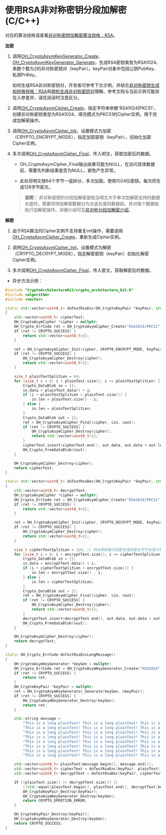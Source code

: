 # 使用RSA非对称密钥分段加解密(C/C++)

<!--Kit: Crypto Architecture Kit-->
<!--Subsystem: Security-->
<!--Owner: @zxz--3-->
<!--SE: @lanming-->
<!--TSE: @PAFT-->

对应的算法规格请查看[非对称密钥加解密算法规格：RSA](crypto-asym-encrypt-decrypt-spec.md#rsa)。

**加密**

1. 调用[OH_CryptoAsymKeyGenerator_Create](../../reference/apis-crypto-architecture-kit/capi-crypto-asym-key-h.md#oh_cryptoasymkeygenerator_create)、[OH_CryptoAsymKeyGenerator_Generate](../../reference/apis-crypto-architecture-kit/capi-crypto-asym-key-h.md#oh_cryptoasymkeygenerator_generate)，生成RSA密钥类型为RSA1024、素数个数为2的非对称密钥对（keyPair）。keyPair对象中包括公钥PubKey、私钥PriKey。

   如何生成RSA非对称密钥对，开发者可参考下文示例，并结合[非对称密钥生成和转换规格：RSA](crypto-asym-key-generation-conversion-spec.md#rsa)和[随机生成非对称密钥对](crypto-generate-asym-key-pair-randomly.md)理解。参考文档与当前示例可能存在入参差异，请在阅读时注意区分。

2. 调用[OH_CryptoAsymCipher_Create](../../reference/apis-crypto-architecture-kit/capi-crypto-asym-cipher-h.md#oh_cryptoasymcipher_create)，指定字符串参数'RSA1024|PKCS1'，创建非对称密钥类型为RSA1024、填充模式为PKCS1的Cipher实例，用于完成加解密操作。

3. 调用[OH_CryptoAsymCipher_Init](../../reference/apis-crypto-architecture-kit/capi-crypto-asym-cipher-h.md#oh_cryptoasymcipher_init)，设置模式为加密（CRYPTO_ENCRYPT_MODE），指定加密密钥（keyPair），初始化加密Cipher实例。

4. 多次调用[OH_CryptoAsymCipher_Final](../../reference/apis-crypto-architecture-kit/capi-crypto-asym-cipher-h.md#oh_cryptoasymcipher_final)，传入明文，获取加密后的数据。

   - OH_CryptoAsymCipher_Final输出结果可能为NULL，在访问具体数据前，需要先判断结果是否为NULL，避免产生异常。

   - 此处将明文按64个字节一组拆分，多次加密。使用1024位密钥，每次将生成128字节密文。
   > **说明：**
   > 非对称密钥的分段加解密是指当明文大于单次加解密支持的数据长度时，需要将待加解密数据分为合适长度的数据段，并对每个数据段执行加解密操作。详细介绍可见[非对称分段加解密介绍](crypto-encrypt-decrypt-by-segment.md#非对称加解密)。

**解密**

1. 由于RSA算法的Cipher实例不支持重复init操作，需要调用[OH_CryptoAsymCipher_Create](../../reference/apis-crypto-architecture-kit/capi-crypto-asym-cipher-h.md#oh_cryptoasymcipher_create)，重新生成Cipher实例。

2. 调用[OH_CryptoAsymCipher_Init](../../reference/apis-crypto-architecture-kit/capi-crypto-asym-cipher-h.md#oh_cryptoasymcipher_init)，设置模式为解密（CRYPTO_DECRYPT_MODE），指定解密密钥（keyPair）初始化解密Cipher实例。

3. 多次调用[OH_CryptoAsymCipher_Final](../../reference/apis-crypto-architecture-kit/capi-crypto-asym-cipher-h.md#oh_cryptoasymcipher_final)，传入密文，获取解密后的数据。

- 异步方法示例：

```C++
#include "CryptoArchitectureKit/crypto_architecture_kit.h"
#include <algorithm>
#include <vector>

static std::vector<uint8_t> doTestRsaEnc(OH_CryptoKeyPair *keyPair, std::vector<uint8_t> &plainText)
{
    std::vector<uint8_t> cipherText;
    OH_CryptoAsymCipher *cipher = nullptr;
    OH_Crypto_ErrCode ret = OH_CryptoAsymCipher_Create("RSA1024|PKCS1", &cipher);
    if (ret != CRYPTO_SUCCESS) {
        return std::vector<uint8_t>{};
    }

    ret = OH_CryptoAsymCipher_Init(cipher, CRYPTO_ENCRYPT_MODE, keyPair);
    if (ret != CRYPTO_SUCCESS) {
        OH_CryptoAsymCipher_Destroy(cipher);
        return std::vector<uint8_t>{};
    }

    size_t plainTextSplitLen = 64;
    for (size_t i = 0; i < plainText.size(); i += plainTextSplitLen) {
        Crypto_DataBlob in = {};
        in.data = plainText.data() + i;
        if (i + plainTextSplitLen > plainText.size()) {
            in.len = plainText.size() - i;
        } else {
            in.len = plainTextSplitLen;
        }
        Crypto_DataBlob out = {};
        ret = OH_CryptoAsymCipher_Final(cipher, &in, &out);
        if (ret != CRYPTO_SUCCESS) {
            OH_CryptoAsymCipher_Destroy(cipher);
            return std::vector<uint8_t>{};
        }
        cipherText.insert(cipherText.end(), out.data, out.data + out.len);
        OH_Crypto_FreeDataBlob(&out);
    }

    OH_CryptoAsymCipher_Destroy(cipher);
    return cipherText;
}

static std::vector<uint8_t> doTestRsaDec(OH_CryptoKeyPair *keyPair, std::vector<uint8_t> &encryptText)
{
    std::vector<uint8_t> decryptText;
    OH_CryptoAsymCipher *cipher = nullptr;
    OH_Crypto_ErrCode ret = OH_CryptoAsymCipher_Create("RSA1024|PKCS1", &cipher);
    if (ret != CRYPTO_SUCCESS) {
        return std::vector<uint8_t>{};
    }

    ret = OH_CryptoAsymCipher_Init(cipher, CRYPTO_DECRYPT_MODE, keyPair);
    if (ret != CRYPTO_SUCCESS) {
        OH_CryptoAsymCipher_Destroy(cipher);
        return std::vector<uint8_t>{};
    }

    size_t cipherTextSplitLen = 128; // RSA密钥每次加密生成的密文字节长度计算方式：密钥位数/8。
    for (size_t i = 0; i < encryptText.size(); i += cipherTextSplitLen) {
        Crypto_DataBlob in = {};
        in.data = encryptText.data() + i;
        if (i + cipherTextSplitLen > encryptText.size()) {
            in.len = encryptText.size() - i;
        } else {
            in.len = cipherTextSplitLen;
        }
        Crypto_DataBlob out = {};
        ret = OH_CryptoAsymCipher_Final(cipher, &in, &out);
        if (ret != CRYPTO_SUCCESS) {
            OH_CryptoAsymCipher_Destroy(cipher);
            return std::vector<uint8_t>{};
        }
        decryptText.insert(decryptText.end(), out.data, out.data + out.len);
        OH_Crypto_FreeDataBlob(&out);
    }

    OH_CryptoAsymCipher_Destroy(cipher);
    return decryptText;
}

static OH_Crypto_ErrCode doTestRsaEncLongMessage()
{
    OH_CryptoAsymKeyGenerator *keyGen = nullptr;
    OH_Crypto_ErrCode ret = OH_CryptoAsymKeyGenerator_Create("RSA1024", &keyGen);
    if (ret != CRYPTO_SUCCESS) {
        return ret;
    }
    OH_CryptoKeyPair *keyPair = nullptr;
    ret = OH_CryptoAsymKeyGenerator_Generate(keyGen, &keyPair);
    if (ret != CRYPTO_SUCCESS) {
        OH_CryptoAsymKeyGenerator_Destroy(keyGen);
        return ret;
    }

    std::string message =
        "This is a long plainTest! This is a long plainTest! This is a long plainTest!"
        "This is a long plainTest! This is a long plainTest! This is a long plainTest! This is a long plainTest!"
        "This is a long plainTest! This is a long plainTest! This is a long plainTest! This is a long plainTest!"
        "This is a long plainTest! This is a long plainTest! This is a long plainTest! This is a long plainTest!"
        "This is a long plainTest! This is a long plainTest! This is a long plainTest! This is a long plainTest!"
        "This is a long plainTest! This is a long plainTest! This is a long plainTest! This is a long plainTest!"
        "This is a long plainTest! This is a long plainTest! This is a long plainTest! This is a long plainTest!"
        "This is a long plainTest! This is a long plainTest! This is a long plainTest! This is a long plainTest!";

    std::vector<uint8_t> plainText(message.begin(), message.end());
    std::vector<uint8_t> cipherText = doTestRsaEnc(keyPair, plainText);
    std::vector<uint8_t> decryptText = doTestRsaDec(keyPair, cipherText);

    if ((plainText.size() != decryptText.size()) ||
        (!std::equal(plainText.begin(), plainText.end(), decryptText.begin()))) {
        OH_CryptoKeyPair_Destroy(keyPair);
        OH_CryptoAsymKeyGenerator_Destroy(keyGen);
        return CRYPTO_OPERTION_ERROR;
    }

    OH_CryptoKeyPair_Destroy(keyPair);
    OH_CryptoAsymKeyGenerator_Destroy(keyGen);
    return CRYPTO_SUCCESS;
}
```